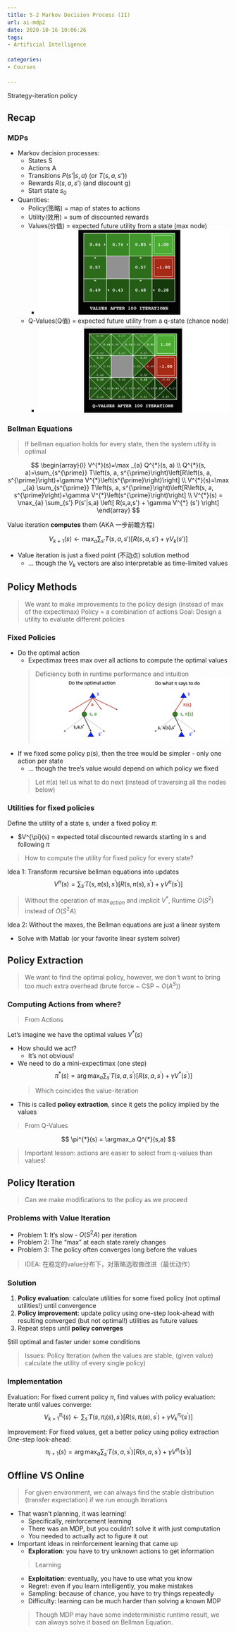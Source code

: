 ```yaml
---
title: 5-2 Markov Decision Process (II)
url: ai-mdp2
date: 2020-10-16 10:06:26
tags: 
- Artificial Intelligence

categories: 
- Courses

---
```


Strategy-iteration policy

<!--more-->



## Recap


### MDPs
- Markov decision processes: 
  - States S
  - Actions A
  - Transitions $P(s’|s,a)$ (or $T(s,a,s’)$) 
  - Rewards $R(s,a,s’)$ (and discount g) 
  - Start state $s_0$
- Quantities:
  - Policy(策略) = map of states to actions
  - Utility(效用) = sum of discounted rewards
  - Values(价值) = expected future utility from a state (max node)
    - ![](./img/10-16-11-00-19.png)
  - Q-Values(Q值) = expected future utility from a q-state (chance node)
    - ![](./img/10-16-11-00-40.png)

### Bellman Equations

> If bellman equation holds for every state, then the system utility is optimal

$$
\begin{array}{l}
V^{*}(s)=\max _{a} Q^{*}(s, a) \\
Q^{*}(s, a)=\sum_{s^{\prime}} T\left(s, a, s^{\prime}\right)\left[R\left(s, a, s^{\prime}\right)+\gamma V^{*}\left(s^{\prime}\right)\right] \\
V^{*}(s)=\max _{a} \sum_{s^{\prime}} T\left(s, a, s^{\prime}\right)\left[R\left(s, a, s^{\prime}\right)+\gamma V^{*}\left(s^{\prime}\right)\right] \\
V^{*}(s) = \max_{a} \sum_{s'} P(s'|s,a) \left[ R(s,a,s') + \gamma V^{*} (s') \right]
\end{array}
$$

Value iteration **computes** them (AKA 一步前瞻方程)

$$
V_{k+1}(s) \leftarrow \max_{a} \sum_{s'} T(s,a,s') \left[R(s,a,s')+\gamma V_k(s')\right]
$$

- Value iteration is just a fixed point (不动点) solution method 
  - ... though the $V_k$ vectors are also interpretable as time-limited values


## Policy Methods

> We want to make improvements to the policy design (instead of max of the expectimax)
> Policy = a combination of actions
> Goal: Design a utility to evaluate different policies

### Fixed Policies

- Do the optimal action 
  - Expectimax trees max over all actions to compute the optimal values
  > Deficiency both in runtime performance and intuition
![](./img/10-16-11-08-44.png)
- If we fixed some policy p(s), then the tree would be simpler - only one action per state 
  -  ... though the tree’s value would depend on which policy we fixed
  > Let $\pi(s)$ tell us what to do next (instead of traversing all the nodes below)

### Utilities for fixed policies

Define the utility of a state s, under a fixed policy $\pi$:
- $V^{\pi}(s) = expected total discounted rewards starting in s and following $\pi$

> How to compute the utility for fixed policy for every state?

Idea 1: Transform recursive bellman equations into updates
$$
V^{\pi}(s)=\sum_{s^{\prime}} T\left(s, \pi(s), s^{\prime}\right)\left[R\left(s, \pi(s), s^{\prime}\right)+\gamma V^{\pi}\left(s^{\prime}\right)\right]
$$

> Without the operation of $\max_{action}$ and implicit $V^{*}$, Runtime $O(S^2)$ instead of $O(S^2 A)$

Idea 2: Without the maxes, the Bellman equations are just a linear system 
- Solve with Matlab (or your favorite linear system solver)

## Policy Extraction

> We want to find the optimal policy, however, we don't want to bring too much extra overhead (brute force ~ CSP ~ $O(A^S)$)

### Computing Actions from where?

> From Actions
 
Let’s imagine we have the optimal values $V^{*}(s)$ 
- How should we act?
  - It’s not obvious!
- We need to do a mini-expectimax (one step)
  $$
  \pi^{*}(s)=\arg \max _{a} \sum_{s^{\prime}} T\left(s, a, s^{\prime}\right)\left[R\left(s, a, s^{\prime}\right)+\gamma V^{*}\left(s^{\prime}\right)\right]
  $$
  > Which coincides the value-iteration
- This is called **policy extraction**, since it gets the policy implied by the values

> From Q-Values

$$
\pi^{*}(s) = \argmax_a Q^{*}(s,a)
$$

> Important lesson: actions are easier to select from q-values than values!


## Policy Iteration
> Can we make modifications to the policy as we proceed

### Problems with Value Iteration

- Problem 1: It’s slow - $O(S^2 A)$ per iteration
- Problem 2: The “max” at each state rarely changes
- Problem 3: The policy often converges long before the values

> IDEA: 在稳定的value分布下，对策略选取做改进（最优动作）

### Solution

1. **Policy evaluation**: calculate utilities for some fixed policy (not optimal utilities!) until convergence
2. **Policy improvement**: update policy using one-step look-ahead with resulting converged (but not optimal!) utilities as future values
3. Repeat steps until **policy converges**

Still optimal and faster under some conditions

> Issues:
> Policy Iteration (when the values are stable, (given value) calculate the utility of every single policy)


### Implementation

Evaluation: For fixed current policy $\pi,$ find values with policy evaluation:
Iterate until values converge:
$$
V_{k+1}^{\pi_{i}}(s) \leftarrow \sum_{s^{\prime}} T\left(s, \pi_{i}(s), s^{\prime}\right)\left[R\left(s, \pi_{i}(s), s^{\prime}\right)+\gamma V_{k}^{\pi_{i}}\left(s^{\prime}\right)\right]
$$

Improvement: For fixed values, get a better policy using policy extraction
One-step look-ahead:
$$
\pi_{i+1}(s)=\arg \max _{a} \sum_{s^{\prime}} T\left(s, a, s^{\prime}\right)\left[R\left(s, a, s^{\prime}\right)+\gamma V^{\pi_{i}}\left(s^{\prime}\right)\right]
$$



## Offline VS Online
> For given environment, we can always find the stable distribution (transfer expectation) if we run enough iterations

- That wasn’t planning, it was learning!
  - Specifically, reinforcement learning
  - There was an MDP, but you couldn’t solve it with just computation 
  - You needed to actually act to figure it out
- Important ideas in reinforcement learning that came up
  - **Exploration**: you have to try unknown actions to get information
  > Learning
  - **Exploitation**: eventually, you have to use what you know
  - Regret: even if you learn intelligently, you make mistakes
  - Sampling: because of chance, you have to try things repeatedly
  - Difficulty: learning can be much harder than solving a known MDP
  > Though MDP may have some indeterministic runtime result, we can always solve it based on Bellman Equation.